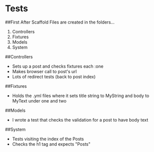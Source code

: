 # Tests

##First
After Scaffold Files are created in the folders...
1. Controllers
2. Fixtures
3. Models
4. System

##Controllers
* Sets up a post and checks fixtures each :one
* Makes browser call to post's url
* Lots of redirect tests (back to post index)

##Fixtures
* Holds the .yml files where it sets title string to MyString and body to MyText under one and two

##Models
* I wrote a test that checks the validation for a post to have body text

##System
* Tests visiting the index of the Posts
* Checks the h1 tag and expects "Posts"